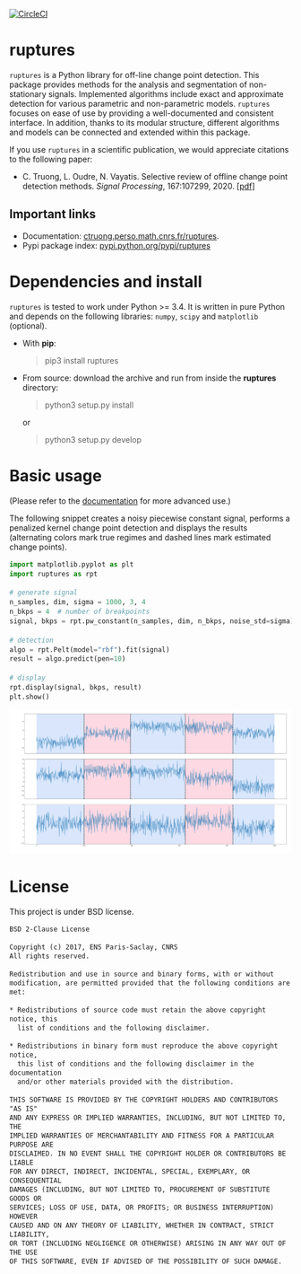 [![CircleCI](https://circleci.com/gh/deepcharles/ruptures.svg?style=svg)](https://circleci.com/gh/deepcharles/ruptures)

# ruptures

`ruptures` is a Python library for off-line change point detection.
This package provides methods for the analysis and segmentation of non-stationary signals.  Implemented algorithms include exact and approximate detection for various parametric and non-parametric models.
`ruptures` focuses on ease of use by providing a well-documented and consistent interface.
In addition, thanks to its modular structure, different algorithms and models can be connected and extended within this package.

If you use `ruptures` in a scientific publication, we would appreciate citations to the following paper:
- C. Truong, L. Oudre, N. Vayatis. Selective review of offline change point detection methods. _Signal Processing_, 167:107299, 2020. [[pdf]](http://www.laurentoudre.fr/publis/TOG-SP-19.pdf)

## Important links

- Documentation: [ctruong.perso.math.cnrs.fr/ruptures](http://ctruong.perso.math.cnrs.fr/ruptures "Link to documentation").
- Pypi package index: [pypi.python.org/pypi/ruptures](https://pypi.python.org/pypi/ruptures)


# Dependencies and install

`ruptures` is tested to work under Python >= 3.4.
It is written in pure Python and depends on the following libraries: `numpy`, `scipy` and `matplotlib` (optional).

- With **pip**:
    > pip3 install ruptures

- From source: download the archive and run from inside the **ruptures** directory:
    
    > python3 setup.py install
    
    or

    > python3 setup.py develop

# Basic usage

(Please refer to the [documentation](http://ctruong.perso.math.cnrs.fr/ruptures "Link to documentation") for more advanced use.)

The following snippet creates a noisy piecewise constant signal, performs a penalized kernel change point detection and displays the results (alternating colors mark true regimes and dashed lines mark estimated change points).

```python
import matplotlib.pyplot as plt
import ruptures as rpt

# generate signal
n_samples, dim, sigma = 1000, 3, 4
n_bkps = 4  # number of breakpoints
signal, bkps = rpt.pw_constant(n_samples, dim, n_bkps, noise_std=sigma)

# detection
algo = rpt.Pelt(model="rbf").fit(signal)
result = algo.predict(pen=10)

# display
rpt.display(signal, bkps, result)
plt.show()
```

![](./images/example_readme.png)
# License

This project is under BSD license.

```
BSD 2-Clause License

Copyright (c) 2017, ENS Paris-Saclay, CNRS
All rights reserved.

Redistribution and use in source and binary forms, with or without
modification, are permitted provided that the following conditions are met:

* Redistributions of source code must retain the above copyright notice, this
  list of conditions and the following disclaimer.

* Redistributions in binary form must reproduce the above copyright notice,
  this list of conditions and the following disclaimer in the documentation
  and/or other materials provided with the distribution.

THIS SOFTWARE IS PROVIDED BY THE COPYRIGHT HOLDERS AND CONTRIBUTORS "AS IS"
AND ANY EXPRESS OR IMPLIED WARRANTIES, INCLUDING, BUT NOT LIMITED TO, THE
IMPLIED WARRANTIES OF MERCHANTABILITY AND FITNESS FOR A PARTICULAR PURPOSE ARE
DISCLAIMED. IN NO EVENT SHALL THE COPYRIGHT HOLDER OR CONTRIBUTORS BE LIABLE
FOR ANY DIRECT, INDIRECT, INCIDENTAL, SPECIAL, EXEMPLARY, OR CONSEQUENTIAL
DAMAGES (INCLUDING, BUT NOT LIMITED TO, PROCUREMENT OF SUBSTITUTE GOODS OR
SERVICES; LOSS OF USE, DATA, OR PROFITS; OR BUSINESS INTERRUPTION) HOWEVER
CAUSED AND ON ANY THEORY OF LIABILITY, WHETHER IN CONTRACT, STRICT LIABILITY,
OR TORT (INCLUDING NEGLIGENCE OR OTHERWISE) ARISING IN ANY WAY OUT OF THE USE
OF THIS SOFTWARE, EVEN IF ADVISED OF THE POSSIBILITY OF SUCH DAMAGE.
```
